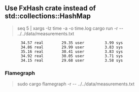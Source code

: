 ## Use FxHash crate instead of std::collections::HashMap

> seq 5 | xargs -Iz time -a -o time.log cargo run -r -- ../../data/measurements.txt

```time.log
       34.57 real        29.35 user         3.99 sys
       34.86 real        29.99 user         3.83 sys
       35.16 real        30.41 user         3.83 sys
       34.92 real        30.05 user         3.71 sys
       34.15 real        29.68 user         3.58 sys
```

### Flamegraph
> sudo cargo flamegraph -r -- ../../data/measurements.txt     